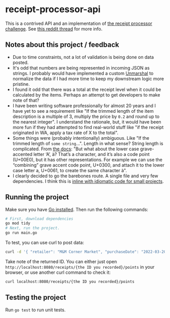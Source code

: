 # receipt-processor-api
This is a contrived API and an implementation of [the receipt processor challenge](https://github.com/fetch-rewards/receipt-processor-challenge). See [this reddit thread](https://www.reddit.com/r/golang/comments/1dtvolz/feedback_after_being_rejected_for_my_take_home/) for more info.

## Notes about this project / feedback
- Due to time constraints, not a lot of validation is being done on data posted.
- It's odd that numbers are being represented in incoming JSON as strings. I probably would have implemented a custom [Unmarshal](https://pkg.go.dev/encoding/json#Unmarshal) to normalize the data if I had more time to keep my downstream logic more pristine.
- I found it odd that there was a total at the receipt level when it could be calculated by the items. Perhaps an attempt to get developers to make note of that?
- I have been writing software professionally for almost 20 years and I have yet to see a requirement like "If the trimmed length of the item description is a multiple of 3, multiply the price by `0.2` and round up to the nearest integer". I understand the rationale, but, it would have been more fun if they had attempted to find real-world stuff like "if the receipt originated in WA, apply a tax rate of X to the total".
- Some things were (probably intentionally) ambiguous. Like "If the trimmed length of `some string`...". Length in what sense? String length is complicated. From [the docs](https://go.dev/blog/strings): "But what about the lower case grave-accented letter ‘A’, à? That’s a character, and it’s also a code point (U+00E0), but it has other representations. For example we can use the “combining” grave accent code point, U+0300, and attach it to the lower case letter a, U+0061, to create the same character à".
- I clearly decided to go the barebones route. A single file and very few dependencies. I think this is [inline with idiomatic code for small projects](https://go.dev/doc/modules/layout#basic-command).

## Running the project
Make sure you have [Go installed](https://go.dev/dl/). Then run the following commands:

```bash
# First, download dependencies
go mod tidy
# Next, run the project.
go run main.go
```

To test, you can use curl to post data:

```bash
curl -d '{ "retailer": "M&M Corner Market", "purchaseDate": "2022-03-20", "purchaseTime": "14:33", "items": [ { "shortDescription": "Gatorade", "price": "2.25" },{ "shortDescription": "Gatorade", "price": "2.25" },{ "shortDescription": "Gatorade", "price": "2.25" },{ "shortDescription": "Gatorade", "price": "2.25" } ], "total": "9.00" }' -H "Content-Type: application/json" -X POST http://localhost:8080/receipts/process
```

Take note of the returned ID. You can either just open `http://localhost:8080/receipts/{the ID you recorded}/points` in your browser, or use another curl command to check it:

```bash
curl localhost:8080/receipts/{the ID you recorded}/points
```

## Testing the project
Run `go test` to run unit tests.